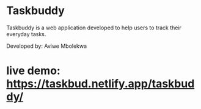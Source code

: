 # Taskbuddy

Taskbuddy is a web application developed to help users to track their everyday tasks.

Developed by: Aviwe Mbolekwa

# live demo: https://taskbud.netlify.app/taskbuddy/
